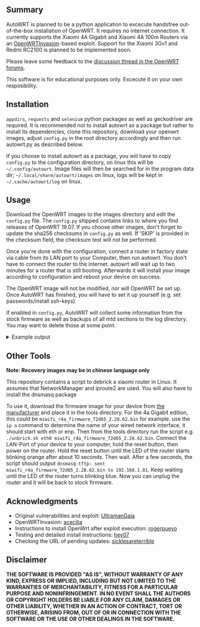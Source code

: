 ## Summary

AutoWRT is planned to be a python application to excecute handsfree out-of-the-box installation of OpenWRT. It requires no internet connection. It currently supports the Xiaomi 4A Gigabit and Xiaomi 4A 100m Routers via an [OpenWRTInvasion](https://github.com/acecilia/OpenWRTInvasion)-based exploit. Support for the Xiaomi 3Gv1 and Redmi RC2100 is planned to be implemented soon.

Please leave some feedback to the [discussion thread in the OpenWRT forums](https://forum.openwrt.org/t/autowrt-a-handsfree-installation-method-on-xiaomi-routers/91216).

This software is for educational purposes only. Excecute it on your own resposibility.

## Installation

`appdirs`, `requests` and `selenium` python packages as well as geckodriver are required. It is recommended not to install autowrt as a package but rather to install its dependencies, clone this repository, download your openwrt images, adjust `config.py` in the root directory accordingly and then run autowrt.py as described below.

If you choose to install autowrt as a package, you will have to copy `config.py` to the configuration directory, on linux this will be `~/.config/autowrt`. Image files will then be searched for in the program data dir; `~/.local/share/autowrt/images` on linux, logs will be kept in `~/.cache/autowrt/log` on linux.

## Usage

Download the OpenWRT images to the images directory and edit the `config.py` file. The `config.py` shipped contains links to where you find releases of OpenWRT 19.07. If you choose other images, don't forget to update the sha256 checksums in `config.py` as well. If 'SKIP' is provided in the checksum field, the checksum test will not be performed.

Once you're done with the configuration, connect a router in factory state via cable from its LAN port to your Computer, then run autowrt. You don't have to connect the router to the internet. autowrt will wait up to two minutes for a router that is still booting. Afterwards it will install your image according to configuration and reboot your device on success.

The OpenWRT image will not be modified, nor will OpenWRT be set up. Once AutoWRT has finished, you will have to set it up yourself (e.g. set passwords/install ssh-keys)

If enabled in `config.py`, AutoWRT will collect some information from the stock firmware as well as backups of all mtd sections to the log directory. You may want to delete those at some point.

<details>
  <summary>Example output</summary>
  
```
2021-03-14 20:47:21,005 - AutoWRT - INFO - Logging to /home/me/autowrt/log/2021-03-14T20:47:21.003883
2021-03-14 20:47:21,006 - AutoWRT - INFO - Data dir is /home/me/autowrt/images
2021-03-14 20:47:21,009 - AutoWRT - INFO - Xiaomi-Module started, loading Selenium driver
2021-03-14 20:47:25,392 - AutoWRT - INFO - Trying to access router web page at 192.168.31.1:
2021-03-14 20:47:26,730 - AutoWRT - INFO - Detected Xiaomi Router Chinese Edition (possibly xiaomi_mi_router_4a_100m or xiaomi_mi_router_4a_gigabit?)
2021-03-14 20:47:26,769 - AutoWRT - INFO - Starting router configuration
2021-03-14 20:47:38,103 - AutoWRT - INFO - Router successfully set up!
2021-03-14 20:47:55,404 - AutoWRT - INFO - Logged into Webinterface at http://192.168.31.1/cgi-bin/luci/;stok=00000000000000000000000000000000/web/home
2021-03-14 20:47:55,618 - AutoWRT - INFO - Upload OpenWRTInvasion
2021-03-14 20:47:57,023 - AutoWRT - INFO - Run OpenWRTInvasion
2021-03-14 20:47:59,766 - AutoWRT - INFO - OpenWRTInvasion succeeded!
2021-03-14 20:48:00,541 - AutoWRT - INFO - Router model detected as R4AC
2021-03-14 20:48:00,577 - AutoWRT - INFO - Save some command outputs in directory "/home/me/autowrt/log/2021-03-14T20:47:21.003883"
2021-03-14 20:48:00,577 - AutoWRT - INFO -  dmesg
2021-03-14 20:48:00,985 - AutoWRT - INFO -  uname -a
2021-03-14 20:48:01,067 - AutoWRT - INFO -  cat /proc/cpuinfo
2021-03-14 20:48:01,130 - AutoWRT - INFO -  for i in /sys/class/mtd/mtd*/*;do echo "$i"; cat "$i" 2> /dev/null;done
2021-03-14 20:48:06,423 - AutoWRT - INFO - Start backup of the mtd
2021-03-14 20:48:06,471 - AutoWRT - INFO - Back up mtd0 to mtd0_ALL.backup size 01000000
2021-03-14 20:48:34,685 - AutoWRT - INFO - Back up mtd1 to mtd1_Bootloader.backup size 00020000
2021-03-14 20:48:34,833 - AutoWRT - INFO - Back up mtd2 to mtd2_Config.backup size 00010000
2021-03-14 20:48:34,940 - AutoWRT - INFO - Back up mtd3 to mtd3_Factory.backup size 00010000
2021-03-14 20:48:35,003 - AutoWRT - INFO - Back up mtd4 to mtd4_crash.backup size 00010000
2021-03-14 20:48:35,080 - AutoWRT - INFO - Back up mtd5 to mtd5_cfg_bak.backup size 00010000
2021-03-14 20:48:35,187 - AutoWRT - INFO - Back up mtd6 to mtd6_overlay.backup size 00100000
2021-03-14 20:48:36,221 - AutoWRT - INFO - Back up mtd7 to mtd7_OS1.backup size 00c60000
2021-03-14 20:48:49,174 - AutoWRT - INFO - Back up mtd8 to mtd8_rootfs.backup size 00b00000
2021-03-14 20:48:59,555 - AutoWRT - INFO - Back up mtd9 to mtd9_disk.backup size 00240000
2021-03-14 20:49:02,172 - AutoWRT - INFO - Verify mtd0_ALL.backup
2021-03-14 20:49:13,030 - AutoWRT - WARNING - mtd0_ALL.backup failed the checksum verification against md5sum /dev/mtd0ro 'fd2d645fc41f209337cfd329d7c49498'/'6a4acebef96fe5d73a200c75d93dee71'
2021-03-14 20:49:13,030 - AutoWRT - INFO - Verify mtd1_Bootloader.backup
2021-03-14 20:49:13,118 - AutoWRT - INFO - Verify mtd2_Config.backup
2021-03-14 20:49:13,206 - AutoWRT - INFO - Verify mtd3_Factory.backup
2021-03-14 20:49:13,253 - AutoWRT - INFO - Verify mtd4_crash.backup
2021-03-14 20:49:13,310 - AutoWRT - INFO - Verify mtd5_cfg_bak.backup
2021-03-14 20:49:13,402 - AutoWRT - INFO - Verify mtd6_overlay.backup
2021-03-14 20:49:14,062 - AutoWRT - INFO - Verify mtd7_OS1.backup
2021-03-14 20:49:22,198 - AutoWRT - INFO - Verify mtd8_rootfs.backup
2021-03-14 20:49:29,520 - AutoWRT - INFO - Verify mtd9_disk.backup
2021-03-14 20:49:31,398 - AutoWRT - INFO - Backups are done, now upload OpenWRT-Image
2021-03-14 20:49:31,399 - AutoWRT - INFO - Uploading image 'openwrt-19.07.7-ramips-mt76x8-xiaomi_mir4a-100m-squashfs-sysupgrade.bin'...
2021-03-14 20:49:34,839 - AutoWRT - INFO - Verifying image 'openwrt-19.07.7-ramips-mt76x8-xiaomi_mir4a-100m-squashfs-sysupgrade.bin'...
2021-03-14 20:49:35,203 - AutoWRT - INFO - Image verification succeeded
2021-03-14 20:49:35,206 - AutoWRT - INFO - Installing OpenWRT NOW!..
2021-03-14 20:49:35,206 - AutoWRT - INFO - nohup mtd -e OS1 -q write openwrt-19.07.7-ramips-mt76x8-xiaomi_mir4a-100m-squashfs-sysupgrade.bin OS1
Unlocking OS1 ...
Erasing OS1 ...

Writing from openwrt-19.07.7-ramips-mt76x8-xiaomi_mir4a-100m-squashfs-sysupgrade.bin to OS1 ... 
2021-03-14 20:50:38,886 - AutoWRT - INFO - OpenWRT-Installation was successful, rebooting device...
```
</details>

## Other Tools

**Note: Recovery images may be in chinese language only**

This repository contains a script to debrick a xiaomi router in Linux. It assumes that NetworkManager and iproute2 are used. You will also have to install the dnsmasq package

To use it, download the firmware image for your device from [the manufacturer](http://www.miwifi.com/miwifi_download.html) and place it in the tools directory. For the 4a Gigabit edition, this could be `miwifi_r4a_firmware_72d65_2.28.62.bin` for example. use the `ip a` command to determine the name of your wired network interface, it should start with eth or enp. Then from the tools directory run the script e.g. `./unbrick.sh eth0 miwifi_r4a_firmware_72d65_2.28.62.bin`. Connect the LAN-Port of your device to your computer, hold the reset button, then power on the router. Hold the reset button until the LED of the router starts blinking orange after about 10 seconds. Then wait. After a few seconds, the script should output `dnsmasq-tftp: sent miwifi_r4a_firmware_72d65_2.28.62.bin to 192.168.1.81`. Keep waiting until the LED of the router turns blinking blue. Now you can unplug the router and it will be back to stock firmware.

## Acknowledgments

* Original vulnerabilities and exploit: [UltramanGaia](https://github.com/UltramanGaia/Xiaomi_Mi_WiFi_R3G_Vulnerability_POC)
* OpenWRTInvasion: [acecilia](https://github.com/acecilia/OpenWRTInvasion/)
* Instructions to install OpenWrt after exploit execution: [rogerpueyo](https://forum.openwrt.org/t/xiaomi-mi-router-4a-gigabit-edition-r4ag-r4a-gigabit-fully-supported-but-requires-overwriting-spi-flash-with-programmer/36685/21)
* Testing and detailed install instructions: [hey07](https://forum.openwrt.org/t/xiaomi-mi-router-4a-gigabit-edition-r4ag-r4a-gigabit-fully-supported-but-requires-overwriting-spi-flash-with-programmer/36685/349)
* Checking the URL of pending updates: [sicklesareterrible](https://forum.openwrt.org/t/xiaomi-mi-router-4a-gigabit-edition-r4ag-r4a-gigabit-fully-supported-and-flashable-with-openwrtinvasion/36685/1114?u=acecilia)

## Disclaimer

**THE SOFTWARE IS PROVIDED "AS IS", WITHOUT WARRANTY OF ANY KIND, EXPRESS OR IMPLIED, INCLUDING BUT NOT LIMITED TO THE WARRANTIES OF MERCHANTABILITY, FITNESS FOR A PARTICULAR PURPOSE AND NONINFRINGEMENT. IN NO EVENT SHALL THE AUTHORS OR COPYRIGHT HOLDERS BE LIABLE FOR ANY CLAIM, DAMAGES OR OTHER LIABILITY, WHETHER IN AN ACTION OF CONTRACT, TORT OR OTHERWISE, ARISING FROM, OUT OF OR IN CONNECTION WITH THE SOFTWARE OR THE USE OR OTHER DEALINGS IN THE SOFTWARE.**

